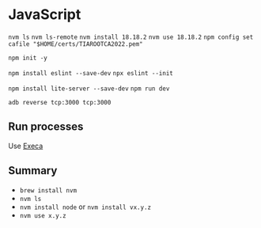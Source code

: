 # JavaScript

`nvm ls`
`nvm ls-remote`
`nvm install 18.18.2`
`nvm use 18.18.2`
`npm config set cafile "$HOME/certs/TIAROOTCA2022.pem"`

`npm init -y`

`npm install eslint --save-dev`
`npx eslint --init`

`npm install lite-server --save-dev`
`npm run dev`

`adb reverse tcp:3000 tcp:3000`

## Run processes
Use [Execa](https://github.com/sindresorhus/execa)

## Summary
- `brew install nvm`
- `nvm ls`
- `nvm install node` or `nvm install vx.y.z`
- `nvm use x.y.z`